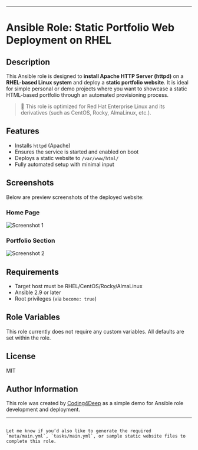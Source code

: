 
---

# Ansible Role: Static Portfolio Web Deployment on RHEL

## Description

This Ansible role is designed to **install Apache HTTP Server (httpd)** on a **RHEL-based Linux system** and deploy a **static portfolio website**. It is ideal for simple personal or demo projects where you want to showcase a static HTML-based portfolio through an automated provisioning process.

> 🔧 This role is optimized for Red Hat Enterprise Linux and its derivatives (such as CentOS, Rocky, AlmaLinux, etc.).

## Features

- Installs `httpd` (Apache)
- Ensures the service is started and enabled on boot
- Deploys a static website to `/var/www/html/`
- Fully automated setup with minimal input

## Screenshots

Below are preview screenshots of the deployed website:

### Home Page
![Screenshot 1](https://github.com/Coding4Deep/ansible-demo/blob/main/myrole/Screenshot1.png)

### Portfolio Section
![Screenshot 2](https://github.com/Coding4Deep/ansible-demo/blob/main/myrole/Screenshot2.png)


## Requirements

- Target host must be RHEL/CentOS/Rocky/AlmaLinux
- Ansible 2.9 or later
- Root privileges (via `become: true`)

## Role Variables
This role currently does not require any custom variables. All defaults are set within the role.



## License
MIT

## Author Information

This role was created by [Coding4Deep](https://github.com/Coding4Deep) as a simple demo for Ansible role development and deployment.

---

```

Let me know if you’d also like to generate the required `meta/main.yml`, `tasks/main.yml`, or sample static website files to complete this role.
```
